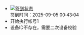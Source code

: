 - [![签到状态](https://github.com/womade/Cloud189-Actions/actions/workflows/main.yml/badge.svg?branch=main)](https://github.com/womade/Cloud189-Actions/actions/workflows/main.yml) <br> 签到时间：2025-09-05 00:43:04
- 开始执行帐号1
- 设备ID不存在，需要二次设备校验
